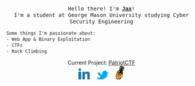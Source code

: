 <p align="center">
  <br>
  <samp>
    Hello there! I'm <b><a rel="nofollow noopener noreferrer" target="_blank" href="https://jax.dev">Jax</a></b>!
    <br>I'm a student at George Mason University studying Cyber Security Engineering
    <br>
    
    Some things I'm passionate about:
    - Web App & Binary Exploitation
    - CTFs
    - Rock Climbing
</samp>
</p>




<p align="center">
  Current Project: <a href="https://github.com/MasonCompetitiveCyber">PatriotCTF</a> <br>
  <a rel="nofollow noopener noreferrer" target="_blank" href="https://www.linkedin.com/in/jaxdunfee/">
  <img src="https://raw.githubusercontent.com/anger/anger/master/assets/linkedin.png" width="30px" alt="LinkedIn"></a>
  &nbsp; 
  &nbsp;
  <a rel="nofollow noopener noreferrer" target="_blank" href="https://twitter.com/0xAnger">
  <img src="https://raw.githubusercontent.com/anger/anger/master/assets/twitter.png" width="30px" alt="Twitter"></a>
  &nbsp; 
  &nbsp;
  <a rel="nofollow noopener noreferrer" target="_blank" href="https://jax.dev/">
  <img src="https://raw.githubusercontent.com/anger/anger/master/assets/estus_flask.png" width="23px" alt="Secret"></a>
</p> 


</details>
